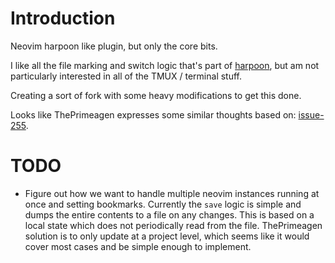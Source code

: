 # Introduction

Neovim harpoon like plugin, but only the core bits.

I like all the file marking and switch logic that's part of
[harpoon](https://github.com/ThePrimeagen/harpoon), but am not particularly
interested in all of the TMUX / terminal stuff.

Creating a sort of fork with some heavy modifications to get this done.

Looks like ThePrimeagen expresses some similar thoughts based on:
[issue-255](https://github.com/ThePrimeagen/harpoon/issues/255).

# TODO

* Figure out how we want to handle multiple neovim instances running at once
  and setting bookmarks. Currently the `save` logic is simple and dumps the
  entire contents to a file on any changes. This is based on a local state
  which does not periodically read from the file. ThePrimeagen solution is to
  only update at a project level, which seems like it would cover most cases
  and be simple enough to implement.

